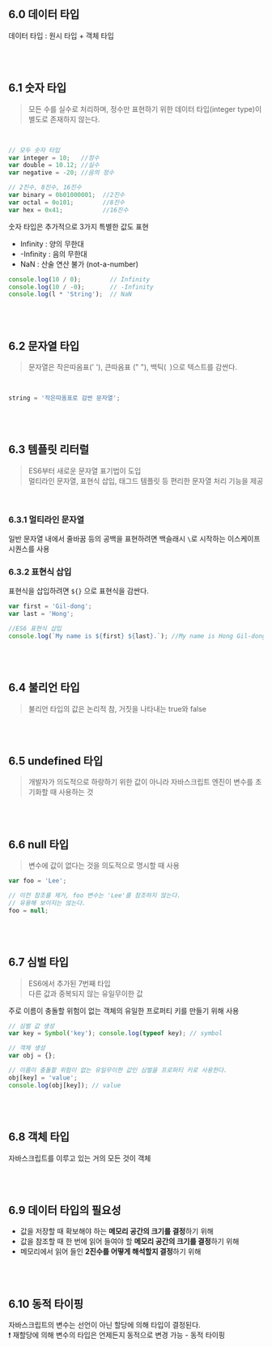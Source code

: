 ## 6.0 데이터 타입

데이터 타입 : 원시 타입 + 객체 타입

<br><br>

## 6.1 숫자 타입
> 모든 수를 실수로 처리하며, 정수만 표현하기 위한 데이터 타입(integer type)이 별도로 존재하지 않는다.

<br>

```javascript
// 모두 숫자 타입
var integer = 10;   //정수
var double = 10.12; //실수
var negative = -20; //음의 정수

// 2진수, 8진수, 16진수
var binary = 0b01000001;  //2진수 
var octal = 0o101;        //8진수
var hex = 0x41;           //16진수

```

숫자 타입은 추가적으로 3가지 특별한 값도 표현
- Infinity : 양의 무한대
- -Infinity : 음의 무한대
- NaN : 산술 연산 불가 (not-a-number)


```javascript
console.log(10 / 0);        // Infinity
console.log(10 / -0);       // -Infinity
console.log(l * 'String');  // NaN
```

<br><br>

## 6.2 문자열 타입
> 문자열은 작은따옴표(' '), 큰따옴표 (" "), 백틱(` `)으로 텍스트를 감싼다.  

<br>

```javascript
string = '작은따옴표로 감싼 문자열';
```

<br><br>

## 6.3 템플릿 리터럴
> ES6부터 새로운 문자열 표기법이 도입  
> 멀티라인 문자열, 표현식 삽입, 태그드 템플릿 등 편리한 문자열 처리 기능을 제공  

<br>

### 6.3.1 멀티라인 문자열
일반 문자열 내에서 줄바꿈 등의 공백을 표현하려면 백슬래시 `\`로 시작하는 이스케이프 시퀀스를 사용  

### 6.3.2 표현식 삽입
표현식을 삽입하려면 ` ${} ` 으로 표현식을 감싼다. 
```javascript
var first = 'Gil-dong';
var last = 'Hong';

//ES6 표현식 삽입
console.log(`My name is ${first} ${last}.`); //My name is Hong Gil-dong
```  

<br><br>

## 6.4 불리언 타입
> 불리언 타입의 값은 논리적 참, 거짓을 나타내는 true와 false  

<br><br>

## 6.5 undefined 타입
> 개발자가 의도적으로 하랑하기 위한 값이 아니라 자바스크립트 엔진이 변수를 초기화할 때 사용하는 것  


<br><br>

## 6.6 null 타입
> 변수에 값이 없다는 것을 의도적으로 명시할 때 사용  

```javascript
var foo = 'Lee';

// 이전 참조를 제거, foo 변수는 'Lee'를 참조하지 않는다.
// 유용해 보이지는 않는다.
foo = null;
```

<br><br>

## 6.7 심벌 타입
> ES6에서 추가된 7번째 타입  
> 다른 값과 중복되지 않는 유일무이한 값  

주로 이름이 충돌할 위험이 없는 객체의 유일한 프로퍼티 키를 만들기 위해 사용
```javascript
// 심벌 값 생성
var key = Symbol('key'); console.log(typeof key); // symbol

// 객체 생성
var obj = {};

// 이름이 충돌할 위험이 없는 유일무이한 값인 심벌을 프로퍼티 키로 사용한다. 
obj[key] = 'value';
console.log(obj[key]); // value
```

<br><br>

## 6.8 객체 타입
자바스크립트를 이루고 있는 거의 모든 것이 객체

<br><br>

## 6.9 데이터 타입의 필요성
- 값을 저장할 때 확보해야 하는 **메모리 공간의 크기를 결정**하기 위해
- 값을 참조할 때 한 번에 읽어 들여야 할 **메모리 공간의 크기를 결정**하기 위해
- 메모리에서 읽어 들인 **2진수를 어떻게 해석할지 결정**하기 위해  

<br><br>

## 6.10 동적 타이핑
자바스크립트의 변수는 선언이 아닌 할당에 의해 타입이 결정된다.  
❗️ 재할당에 의해 변수의 타입은 언제든지 동적으로 변경 가능 - 동적 타이핑